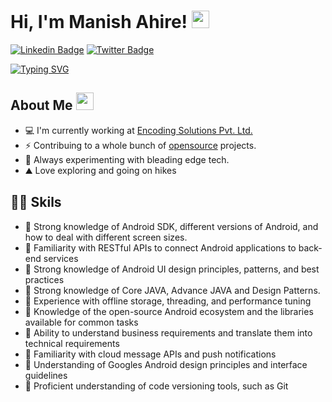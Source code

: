 # Hi, I'm Manish Ahire! <img src="https://media.giphy.com/media/hvRJCLFzcasrR4ia7z/giphy.gif" width="28"/>
[![Linkedin Badge](https://img.shields.io/badge/-LinkedIn-0e76a8?style=flat-square&logo=Linkedin&logoColor=white)](https://linkedin.com/in/manishahire)
[![Twitter Badge](https://img.shields.io/badge/-Twitter-00acee?style=flat-square&logo=Twitter&logoColor=white)](https://twitter.com/manish_b_ahire)
<!-- [![Medium Badge](https://img.shields.io/badge/Medium-12100E?style=flat-square&logo=Medium&logoColor=white)](https://medium.com/@themukeshsolanki)
[![Website Badge](https://img.shields.io/badge/Website-3b5998?style=flat-square&logo=google-chrome&logoColor=white)](https://www.mukeshsolanki.com/)
-->
[![Typing SVG](https://readme-typing-svg.herokuapp.com?font=comfortaa&color=%23F77B93&size=25&height=40&lines=Nice+to+meet+you!;I'm+a+Software+Engineer)](https://git.io/typing-svg)

## About Me <img src="https://c.tenor.com/uZFq07-ujK8AAAAi/man-shrugging-joypixels.gif" width="28"/>
* 💻 I'm currently working at <a href="https://www.encoding-solutions.com/">Encoding Solutions Pvt. Ltd.</a> 
* ⚡ Contribuing to a whole bunch of <a href="https://github.com/ManishAndroidIos/manishahire.git">opensource</a> projects.
* 🌱 Always experimenting with bleading edge tech. 
* ⛰️ Love exploring and going on hikes
<p align="center">

  
  ## 👨‍💻 Skils
* 📱 Strong knowledge of Android SDK, different versions of Android, and how to deal with different screen sizes.
* 📱 Familiarity with RESTful APIs to connect Android applications to back-end services
* 📱 Strong knowledge of Android UI design principles, patterns, and best practices
* 📱 Strong knowledge of Core JAVA, Advance JAVA and Design Patterns.
* 📱  Experience with offline storage, threading, and performance tuning
* 📱  Knowledge of the open-source Android ecosystem and the libraries available for common tasks
* 📱  Ability to understand business requirements and translate them into technical requirements
* 📱  Familiarity with cloud message APIs and push notifications
* 📱  Understanding of Googles Android design principles and interface guidelines
* 📱  Proficient understanding of code versioning tools, such as Git
<p align="center">

  


